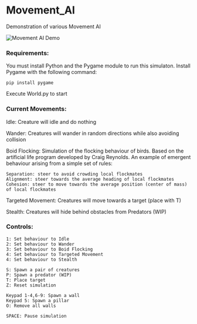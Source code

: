 # Movement_AI

Demonstration of various Movement AI

![Movement AI Demo](resources/demo.gif)
### Requirements:

You must install Python and the Pygame module to run this simulaton.
Install Pygame with the following command:

    pip install pygame
    
Execute World.py to start

### Current Movements:

Idle: Creature will idle and do nothing

Wander: Creatures will wander in random directions while also avoiding collision

Boid Flocking: Simulation of the flocking behaviour of birds. 
Based on the artificial life program developed by Craig Reynolds. 
An example of emergent behaviour arising from a simple set of rules:
    
    Separation: steer to avoid crowding local flockmates
    Alignment: steer towards the average heading of local flockmates
    Cohesion: steer to move towards the average position (center of mass) of local flockmates
    
Targeted Movement: Creatures will move towards a target (place with T)
   
Stealth: Creatures will hide behind obstacles from Predators (WIP)
    
### Controls:

    1: Set behaviour to Idle    
    2: Set behaviour to Wander    
    3: Set behaviour to Boid Flocking
    4: Set behaviour to Targeted Movement
    4: Set behaviour to Stealth
    
    S: Spawn a pair of creatures
    P: Spawn a predator (WIP)
    T: Place target
    Z: Reset simulation
    
    Keypad 1-4,6-9: Spawn a wall
    Keypad 5: Spawn a pillar
    O: Remove all walls
    
    SPACE: Pause simulation

